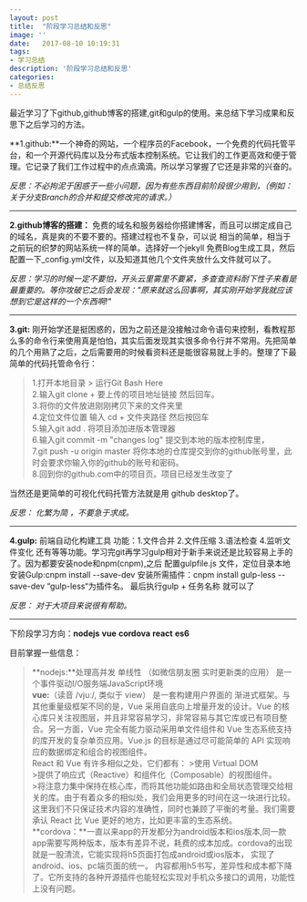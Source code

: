```yaml
---
layout: post
title:  "阶段学习总结和反思"
image: ''
date:   2017-08-10 10:19:31
tags: 
- 学习总结
description: '阶段学习总结和反思'
categories:
- 总结反思
---
```

 
 

最近学习了下github,github博客的搭建,git和gulp的使用。来总结下学习成果和反思下之后学习的方法。


**1.github:**一个神奇的网站，一个程序员的Facebook，一个免费的代码托管平台，和一个开源代码库以及分布式版本控制系统。它让我们的工作更高效和便于管理。它记录了我们工作过程中的点点滴滴。所以学习掌握了它还是非常的兴奋的。

*反思：不必拘泥于困惑于一些小问题，因为有些东西目前阶段很少用到，（例如：关于分支Branch的合并和提交修改完的请求。）*

*******

**2.github博客的搭建：** 免费的域名和服务器给你搭建博客，而且可以绑定成自己的域名，真是爽的不要不要的。搭建过程也不复杂，可以说
相当的简单，相当于之前玩的织梦的网站系统一样的简单。选择好一个jekyll 免费Blog生成工具，然后配置一下_config.yml文件，以及知道其他几个文件夹放什么文件就可以了。

*反思：学习的时候一定不要怕，开头云里雾里不要紧，多查查资料耐下性子来看是最重要的。等你攻破它之后会发现："原来就这么回事啊，其实刚开始学我就应该想到它是这样的一个东西啊!"*

*******

**3.git:** 刚开始学还是挺困惑的，因为之前还是没接触过命令语句来控制，看教程那么多的命令行来使用真是怕怕，其实后面发现其实很多命令行并不常用。先把简单的几个用熟了之后，之后需要用的时候看资料还是能很容易就上手的。整理了下最简单的代码托管命令行：

>1.打开本地目录 > 运行Git Bash Here   <br/>
>2.输入git  clone + 要上传的项目地址链接 然后回车。   <br/>
>3.将你的文件放进刚刚拷贝下来的文件夹里   <br/>
>4.定位文件位置 输入 cd + 文件夹路径 然后按回车   <br/>
>5.输入git add . 将项目添加进版本管理器   <br/>
>6.输入git  commit -m "changes log"  提交到本地的版本控制库里，   <br/>
>7.git push -u origin master  将你本地的仓库提交到你的github账号里，此时会要求你输入你的github的账号和密码。   <br/>
>8.回到你的github.com中的项目页。项目已经发生改变了   <br/>

当然还是更简单的可视化代码托管方法就是用 github desktop了。

*反思： 化繁为简 ，不要急于求成。*

*******

**4.gulp:** 前端自动化构建工具  功能：1.文件合并 2.文件压缩  3.语法检查 4.监听文件变化 还有等等功能。学习完git再学习gulp相对于新手来说还是比较容易上手的了。因为都要安装node和npm(cnpm),之后 配置gulpfile.js 文件，定位目录本地安装Gulp:cnpm install --save-dev
安装所需插件：cnpm install gulp-less --save-dev  “gulp-less“为插件名。 最后执行gulp + 任务名称 就可以了

*反思： 对于大项目来说很有帮助。*

*******

下阶段学习方向：**nodejs**  **vue**   **cordova**  **react**  **es6** 

目前掌握一些信息：

>**nodejs:**处理高并发 单线性 （如微信朋友圈 实时更新类的应用） 是一个事件驱动I/O服务端JavaScript环境    <br/>
>**vue:**（读音 /vjuː/, 类似于 view） 是一套构建用户界面的 渐进式框架。与其他重量级框架不同的是，Vue 采用自底向上增量开发的设计。Vue 的核心库只关注视图层，并且非常容易学习，非常容易与其它库或已有项目整合。另一方面，Vue 完全有能力驱动采用单文件组件和 Vue 生态系统支持的库开发的复杂单页应用。Vue.js 的目标是通过尽可能简单的 API 实现响应的数据绑定和组合的视图组件。    <br/>
>React 和 Vue 有许多相似之处，它们都有： 
	>使用 Virtual DOM   <br/>
	>提供了响应式（Reactive）和组件化（Composable）的视图组件。   <br/>
	>将注意力集中保持在核心库，而将其他功能如路由和全局状态管理交给相关的库。由于有着众多的相似处，我们会用更多的时间在这一块进行比较。这里我们不只保证技术内容的准确性，同时也兼顾了平衡的考量。我们需要承认 React 比 Vue 更好的地方，比如更丰富的生态系统。    <br/>
>**cordova：**一直以来app的开发都分为android版本和ios版本,同一款app需要写两种版本，版本有差异不说，耗费的成本加成。cordova的出现就是一股清流，它能实现将h5页面打包成android或ios版本，
  实现了android、ios、pc端页面的统一。 内容都用h5书写，差异性和成本都下降了。它所支持的各种开源插件也能轻松实现对手机众多接口的调用，功能性上没有问题。 
	
	
	
	
	
	
	
	
	
	
	
	
	
	
	
	
	
	
	
	
	
	
	
